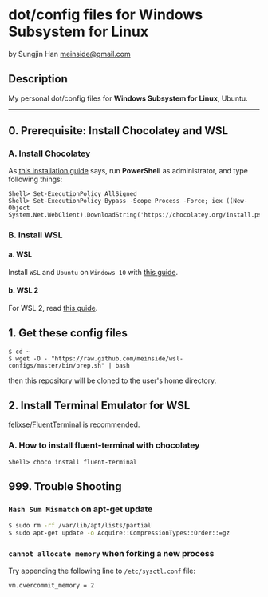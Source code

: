 # dot/config files for Windows Subsystem for Linux
by Sungjin Han <meinside@gmail.com>

## Description

My personal dot/config files for **Windows Subsystem for Linux**, Ubuntu.

---

## 0. Prerequisite: Install Chocolatey and WSL

### A. Install Chocolatey

As [this installation guide](https://chocolatey.org/docs/installation) says, run **PowerShell** as administrator, and type following things:

```
Shell> Set-ExecutionPolicy AllSigned
Shell> Set-ExecutionPolicy Bypass -Scope Process -Force; iex ((New-Object System.Net.WebClient).DownloadString('https://chocolatey.org/install.ps1'))
```

### B. Install WSL


#### a. WSL

Install `WSL` and `Ubuntu` on `Windows 10` with [this guide](https://docs.microsoft.com/en-us/windows/wsl/install-win10).

#### b. WSL 2

For WSL 2, read [this guide](https://docs.microsoft.com/en-us/windows/wsl/wsl2-install).

## 1. Get these config files

```
$ cd ~
$ wget -O - "https://raw.github.com/meinside/wsl-configs/master/bin/prep.sh" | bash
```

then this repository will be cloned to the user's home directory.

## 2. Install Terminal Emulator for WSL

[felixse/FluentTerminal](https://chocolatey.org/packages/fluent-terminal) is recommended.

### A. How to install fluent-terminal with chocolatey

```
Shell> choco install fluent-terminal
```

## 999. Trouble Shooting

### `Hash Sum Mismatch` on apt-get update

```bash
$ sudo rm -rf /var/lib/apt/lists/partial
$ sudo apt-get update -o Acquire::CompressionTypes::Order::=gz
```

### `cannot allocate memory` when forking a new process

Try appending the following line to `/etc/sysctl.conf` file:

```bash
vm.overcommit_memory = 2
```

